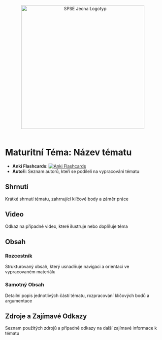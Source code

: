 
<div align="center">
  <img src="https://www.spsejecna.cz/ci/SPSE-Jecna_Logotyp.png" alt="SPSE Jecna Logotyp" width="400" style="margin: 20px;">
</div>

# Maturitní Téma: Název tématu
- **Anki Flashcards**: [![Anki Flashcards](https://img.shields.io/badge/Anki-Flashcards-1f425f.svg)](https://ankiweb.net/shared/info/)
- **Autoři**: Seznam autorů, kteří se podíleli na vypracování tématu

## Shrnutí
Krátké shrnutí tématu, zahrnující klíčové body a záměr práce

## Video
Odkaz na případné video, které ilustruje nebo doplňuje téma

## Obsah
### Rozcestník
Strukturovaný obsah, který usnadňuje navigaci a orientaci ve vypracovaném materiálu

### Samotný Obsah
Detailní popis jednotlivých částí tématu, rozpracování klíčových bodů a argumentace

## Zdroje a Zajímavé Odkazy
Seznam použitých zdrojů a případně odkazy na další zajímavé informace k tématu
